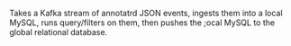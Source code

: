 Takes a Kafka stream of annotatrd JSON events, ingests them into a local MySQL,
runs query/filters on them, then pushes the ;ocal MySQL to the global relational database.
